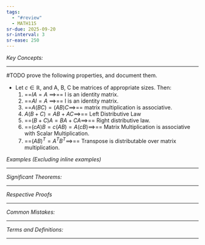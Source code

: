 ```yaml
---
tags:
  - "#review"
  - MATH115
sr-due: 2025-09-20
sr-interval: 3
sr-ease: 250
---
```

*Key Concepts:*
___
#TODO prove the following properties, and document them. 

- Let $c\in \mathbb{R}$, and A, B, C be matrices of appropriate sizes. Then:
	1. ==$IA = A$ $\implies$== I is an identity matrix.
	2. ==$AI = A$ $\implies$== I is an identity matrix.
	3. ==$A(BC) = (AB)C \implies$== matrix multiplication is associative. 
	4. $A(B+C) = AB + AC \implies$== Left Distributive Law
	5. ==$(B + C)A = BA + CA \implies$== Right distributive law.
	6. ==$(cA)B = c(AB) = A(cB) \implies$== Matrix Multiplication is associative with Scalar Multiplication. 
	7. ==$(AB)^T = A^TB^T \implies$== Transpose is distributable over matrix multiplication. 

*Examples (Excluding inline examples)* 
___

*Significant Theorems:*
___

*Respective Proofs*
___

*Common Mistakes:*
___

*Terms and Definitions:*
___

